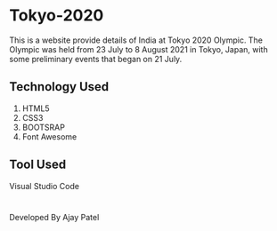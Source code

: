 # Tokyo-2020
This is a website provide details of India at Tokyo 2020 Olympic. The Olympic was held from 23 July to 8 August 2021 in Tokyo, Japan, 
with some preliminary events that began on 21 July.

## Technology Used
1. HTML5
2. CSS3
3. BOOTSRAP
4. Font Awesome

## Tool Used
Visual Studio Code

#
Developed By Ajay Patel
